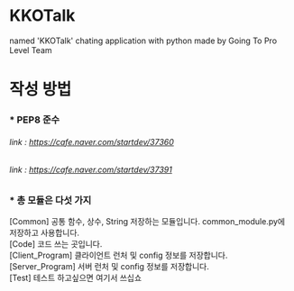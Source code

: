 # KKOTalk
named 'KKOTalk' chating application with python made by Going To Pro Level Team


# 작성 방법
### * PEP8 준수
###### link : https://cafe.naver.com/startdev/37360
###### link : https://cafe.naver.com/startdev/37391

### * 총 모듈은 다섯 가지
[Common] 공통 함수, 상수, String 저장하는 모듈입니다. common_module.py에 저장하고 사용합니다. 
<br>
[Code] 코드 쓰는 곳입니다.
<br>
[Client_Program] 클라이언트 런처 및 config 정보를 저장합니다.
<br>
[Server_Program] 서버 런처 및 config 정보를 저장합니다.
<br>
[Test] 테스트 하고싶으면 여기서 쓰십쇼
<br>



